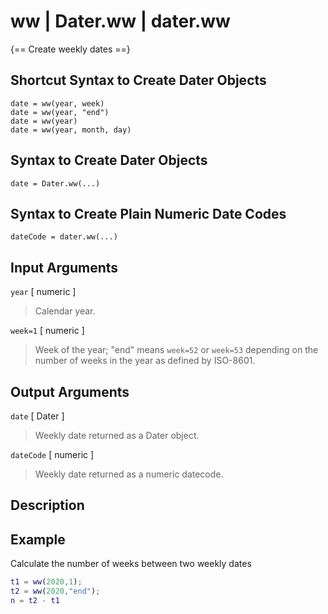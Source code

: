 # ww  |  Dater.ww  |  dater.ww

{== Create weekly dates ==}


## Shortcut Syntax to Create Dater Objects

    date = ww(year, week)
    date = ww(year, "end")
    date = ww(year)
    date = ww(year, month, day)


## Syntax to Create Dater Objects

    date = Dater.ww(...)


## Syntax to Create Plain Numeric Date Codes

    dateCode = dater.ww(...)


## Input Arguments

`year` [ numeric ] 

> Calendar year.


`week=1` [ numeric ]

> Week of the year; "end" means `week=52` or `week=53` depending on the
> number of weeks in the year as defined by ISO-8601.


## Output Arguments

`date` [ Dater ]

> Weekly date returned as a Dater object.


`dateCode` [ numeric ]
> Weekly date returned as a numeric datecode.


## Description


## Example

Calculate the number of weeks between two weekly dates

```matlab
t1 = ww(2020,1);
t2 = ww(2020,"end");
n = t2 - t1
```


